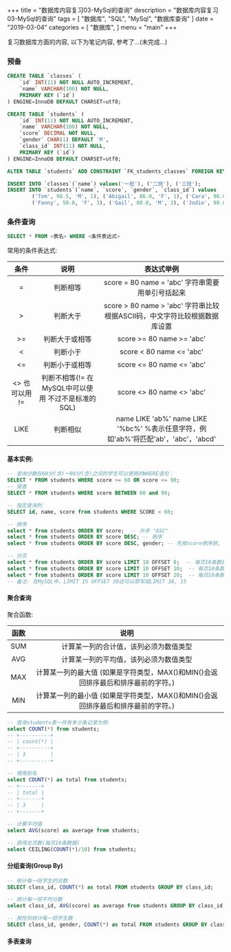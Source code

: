 +++
title = "数据库内容复习03-MySql的查询"
description = "数据库内容复习03-MySql的查询"
tags = [
    "数据库", "SQL", "MySql", "数据库查询"
]
date = "2019-03-04"
categories = [
    "数据库",
]
menu = "main"
+++

复习数据库方面的内容, 以下为笔记内容, 参考了...(未完成...)

### 预备

```SQL
CREATE TABLE `classes` (
    `id` INT(11) NOT NULL AUTO_INCREMENT,
    `name` VARCHAR(100) NOT NULL,
    PRIMARY KEY (`id`)
) ENGINE=InnoDB DEFAULT CHARSET=utf8;

CREATE TABLE `students` (
    `id` INT(11) NOT NULL AUTO_INCREMENT,
    `name` VARCHAR(100) NOT NULL,
    `score` DECIMAL NOT NULL,
    `gender` CHAR(1) DEFAULT 'M',
    `class_id` INT(11) NOT NULL,
    PRIMARY KEY (`id`)
) ENGINE=InnoDB DEFAULT CHARSET=utf8;

ALTER TABLE `students` ADD CONSTRAINT `FK_students_classes` FOREIGN KEY (`class_id`) REFERENCES `classes` (`id`) ON UPDATE CASCADE ON DELETE CASCADE;

INSERT INTO `classes`(`name`) values('一班'), ('二班'), ('三班');
INSERT INTO `students`(`name`, `score`, `gender`, `class_id`) values
        ('Tom', 98.5, 'M', 1), ('Abigail', 86.0, 'F', 1), ('Cara', 96.0, 'F', 1), ('Caroline', 60.0, 'M', 1), ('Beryl', 89.5, 'F', 1), ('Brook', 86.0, 'M', 2), ('Ellen', 66.0, 'F', 2), ('Emma', 80.0, 'F', 2),
        ('Fanny', 50.0, 'F', 3), ('Gail', 80.0, 'M', 3), ('Jodie', 90.0, 'F', 3);
```


### 条件查询

```SQL
SELECT * FROM <表名> WHERE <条件表达式>
```

常用的条件表达式:

| 条件 | 说明 |	表达式举例 |
|:----:|:--------:|:-----:|
| = | 判断相等 | score = 80 name = 'abc'	字符串需要用单引号括起来 |
| > | 判断大于 |	score > 80 	name > 'abc' 	字符串比较根据ASCII码，中文字符比较根据数据库设置 |
| >=| 判断大于或相等 |	score >= 80 	name >= 'abc' 	|
| < | 判断小于 |	score < 80 	name <= 'abc' 	|
| <=| 判断小于或相等 |	score <= 80 	name <= 'abc' 	|
| <> 也可以用 != | 判断不相等(!= 在MySQL中可以使用 不过不是标准的SQL) |	score <> 80 	name <> 'abc' 	|
| LIKE | 判断相似 |	name LIKE 'ab%' 	name LIKE '%bc%' 	%表示任意字符，例如'ab%'将匹配'ab'，'abc'，'abcd'|

#### 基本实例:
```SQL
-- 查询分数在60分(含)～90分(含)之间的学生可以使用的WHERE语句：
SELECT * FROM students WHERE score >= 60 OR score <= 90;
-- 或者
SELECT * FROM students WHERE score BETWEEN 60 and 90;

-- 指定查询列
SELECT id, name, score from students WHERE SCORE < 60;

-- 排序
select * from students ORDER BY score;  -- 升序 "ASC"
select * from students ORDER BY score DESC; -- 倒序
select * from students ORDER BY score DESC, gender; -- 先按score倒序排, 如果有相同的score 按 gender 升序排

-- 分页
select * from students ORDER BY score LIMIT 10 OFFSET 0;  -- 每页10条数据, 查询第一页
select * from students ORDER BY score LIMIT 10 OFFSET 10;  -- 每页10条数据, 查询第二页
select * from students ORDER BY score LIMIT 10 OFFSET 20;  -- 每页10条数据, 查询第三页
-- 备注: 在MySQL中，LIMIT 15 OFFSET 30还可以简写成LIMIT 30, 15
```

#### 聚合查询

聚合函数:

| 函数 |	说明 |
|:---:|:-------:|
| SUM |计算某一列的合计值，该列必须为数值类型 |
| AVG |计算某一列的平均值，该列必须为数值类型 |
| MAX |计算某一列的最大值 (如果是字符类型，MAX()和MIN()会返回排序最后和排序最前的字符。)|
| MIN |计算某一列的最小值 (如果是字符类型，MAX()和MIN()会返回排序最后和排序最前的字符。)|

```SQL
-- 查询students表一共有多少条记录为例
select COUNT(*) from students;
-- +----------+
-- | count(*) |
-- +----------+
-- | 3        |
-- +----------+

-- 使用别名
select COUNT(*) as total from students;
-- +-------+
-- | total |
-- +-------+
-- | 3     |
-- +-------+

-- 计算平均值
select AVG(score) as average from students;

-- 获得总页数(每页10条数据)
select CEILING(COUNT(*)/10) from students;
```


#### 分组查询(Group By)

```SQL
-- 统计每一班学生的总数
SELECT class_id, COUNT(*) as total FROM students GROUP BY class_id;

-- 统计每一班平均分数
select class_id, AVG(score) as average from students GROUP BY class_id;

-- 按性别统计每一班学生数
SELECT class_id, gender, COUNT(*) as total FROM students GROUP BY class_id, gender;
```

#### 多表查询

```SQL
```
